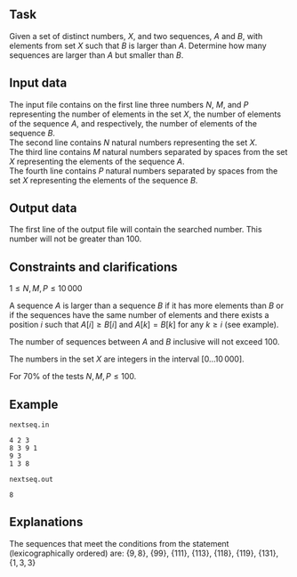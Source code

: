 ## Task

Given a set of distinct numbers, $X$, and two sequences, $A$ and $B$, with elements from set $X$ such that $B$ is larger than $A$. Determine how many sequences are larger than $A$ but smaller than $B$.

## Input data

The input file contains on the first line three numbers $N$, $M$, and $P$ representing the number of elements in the set $X$, the number of elements of the sequence $A$, and respectively, the number of elements of the sequence $B$.  
The second line contains $N$ natural numbers representing the set $X$.  
The third line contains $M$ natural numbers separated by spaces from the set $X$ representing the elements of the sequence $A$.  
The fourth line contains $P$ natural numbers separated by spaces from the set $X$ representing the elements of the sequence $B$.

## Output data

The first line of the output file will contain the searched number. This number will not be greater than $100$.

## Constraints and clarifications

$1 \leq N, M, P \leq 10\,000$

A sequence $A$ is larger than a sequence $B$ if it has more elements than $B$ or if the sequences have the same number of elements and there exists a position $i$ such that $A[i] \geq B[i]$ and $A[k] = B[k]$ for any $k \geq i$ (see example).

The number of sequences between $A$ and $B$ inclusive will not exceed $100$.

The numbers in the set $X$ are integers in the interval $[0 \dots 10\,000]$.

For $70\%$ of the tests $N, M, P \leq 100$.

## Example

`nextseq.in`
```
4 2 3 
8 3 9 1 
9 3 
1 3 8 
```

`nextseq.out`
```
8
```

## Explanations

The sequences that meet the conditions from the statement (lexicographically ordered) are: $\{9, 8\}$, $\{9 9\}$, $\{1 1 1\}$, $\{1 1 3\}$, $\{1 1 8\}$, $\{1 1 9\}$, $\{1 3 1\}$, $\{1, 3, 3\}$